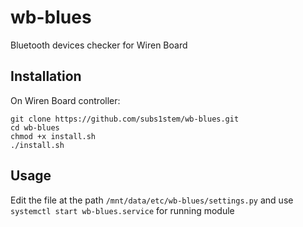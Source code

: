 # wb-blues
Bluetooth devices checker for Wiren Board

## Installation
On Wiren Board controller:
```
git clone https://github.com/subs1stem/wb-blues.git
cd wb-blues
chmod +x install.sh
./install.sh
```

## Usage
Edit the file at the path `/mnt/data/etc/wb-blues/settings.py` and use `systemctl start wb-blues.service` for running module